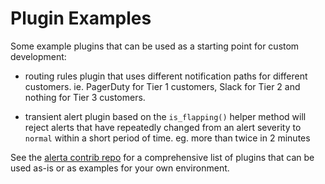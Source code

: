 Plugin Examples
===============

Some example plugins that can be used as a starting point for custom development:

  * routing rules plugin that uses different notification paths for different customers.
    ie. PagerDuty for Tier 1 customers, Slack for Tier 2 and nothing for Tier 3 customers.

  * transient alert plugin based on the `is_flapping()` helper method
    will reject alerts that have repeatedly changed from an alert severity
    to `normal` within a short period of time. eg. more than twice in 2 minutes

See the [alerta contrib repo](https://github.com/alerta/alerta-contrib/tree/master/plugins) for
a comprehensive list of plugins that can be used as-is or as examples for your own environment.

